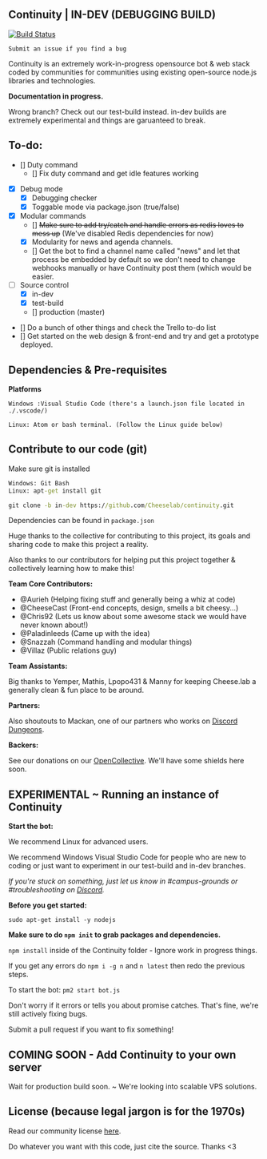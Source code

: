 ## Continuity | IN-DEV (DEBUGGING BUILD)

[![Build Status](https://travis-ci.org/Cheeselab/continuity.png?branch=in-dev)](https://travis-ci.org/Cheeselab/continuity)

`Submit an issue if you find a bug`

Continuity is an extremely work-in-progress opensource bot & web stack coded by communities for communities using existing open-source node.js libraries and technologies.

**Documentation in progress.**

Wrong branch? Check out our test-build instead. in-dev builds are extremely experimental and things are garuanteed to break.

## To-do:

- [] Duty command
  - [] Fix duty command and get idle features working
- [X] Debug mode
  - [X] Debugging checker
  - [X] Toggable mode via package.json (true/false)
- [X] Modular commands 
  - [] ~~Make sure to add try/catch and handle errors as redis loves to mess up~~ (We've disabled Redis dependencies for now)
  - [X] Modularity for news and agenda channels.
  - [] Get the bot to find a channel name called "news" and let that process be embedded by default so we don't need to change webhooks manually or have Continuity post them (which would be easier.
- [ ] Source control
  - [X] in-dev
  - [X] test-build
  - [] production (master)
- [] Do a bunch of other things and check the Trello to-do list
- [] Get started on the web design & front-end and try and get a prototype deployed.

## Dependencies & Pre-requisites

**Platforms**

```
Windows :Visual Studio Code (there's a launch.json file located in ./.vscode/)
```

```
Linux: Atom or bash terminal. (Follow the Linux guide below)
```

## Contribute to our code (git)

Make sure git is installed

```cmd
Windows: Git Bash
Linux: apt-get install git
```

```cmd
git clone -b in-dev https://github.com/Cheeselab/continuity.git
```

Dependencies can be found in `package.json`

Huge thanks to the collective for contributing to this project, its goals and sharing code to make this project a reality.

Also thanks to our contributors for helping put this project together & collectively learning how to make this!

**Team Core Contributors:**

- @Aurieh (Helping fixing stuff and generally being a whiz at code)
- @CheeseCast (Front-end concepts, design, smells a bit cheesy...)
- @Chris92 (Lets us know about some awesome stack we would have never known about!)
- @Paladinleeds (Came up with the idea)
- @Snazzah (Command handling and modular things)
- @Villaz (Public relations guy)

**Team Assistants:**

Big thanks to Yemper, Mathis, Lpopo431 & Manny for keeping Cheese.lab a generally clean & fun place to be around.

**Partners:**

Also shoutouts to Mackan, one of our partners who works on [Discord Dungeons](https://discord.discorddungeons.me).

**Backers:**

See our donations on our [OpenCollective](https://opencollective.com/Cheeselab). We'll have some shields here soon.

## EXPERIMENTAL ~ Running an instance of Continuity

**Start the bot:**

We recommend Linux for advanced users.

We recommend Windows Visual Studio Code for 
people who are new to coding or just want to
experiment in our test-build and in-dev branches.

*If you're stuck on something, just let us know in #campus-grounds or #troubleshooting on [Discord](https://discord.gg/lab).*

**Before you get started:**

```sudo apt-get install -y nodejs```

**Make sure to do `npm init` to grab packages and dependencies.**

`npm install` inside of the Continuity folder - Ignore work in progress things.

If you get any errors do `npm i -g n` and `n latest` then redo the previous steps.

To start the bot: `pm2 start bot.js`

Don't worry if it errors or tells you about promise catches. That's fine, we're still actively fixing bugs.

Submit a pull request if you want to fix something!

## COMING SOON - Add Continuity to your own server

 Wait for production build soon. ~ We're looking into scalable VPS solutions. 

## License (because legal jargon is for the 1970s)

Read our community license [here](https://cheeselab.industries/license).

Do whatever you want with this code, just cite the source. Thanks <3
